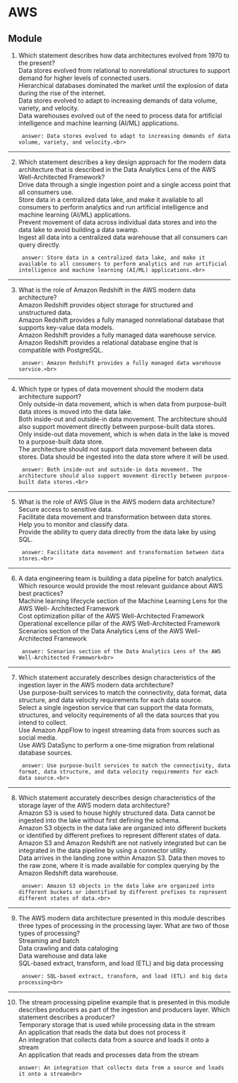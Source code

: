 # AWS
## Module 

1. Which statement describes how data architectures evolved from 1970 to the present?<br>
Data stores evolved from relational to nonrelational structures to support demand
for higher levels of connected users.<br>
Hierarchical databases dominated the market until the explosion of data during
the rise of the internet.<br>
Data stores evolved to adapt to increasing demands of data volume, variety, and
velocity.<br>
Data warehouses evolved out of the need to process data for artificial intelligence
and machine learning (AI/ML) applications.<br>

        answer: Data stores evolved to adapt to increasing demands of data volume, variety, and velocity.<br>
---

2. Which statement describes a key design approach for the modern data architecture
that is described in the Data Analytics Lens of the AWS Well-Architected Framework?<br>
Drive data through a single ingestion point and a single access point that all
consumers use.<br>
Store data in a centralized data lake, and make it available to all consumers to
perform analytics and run artificial intelligence and machine learning (AI/ML)
applications.<br>
Prevent movement of data across individual data stores and into the data lake to
avoid building a data swamp.<br>
Ingest all data into a centralized data warehouse that all consumers can query
directly.<br>

        answer: Store data in a centralized data lake, and make it available to all consumers to perform analytics and run artificial intelligence and machine learning (AI/ML) applications.<br>
---

3. What is the role of Amazon Redshift in the AWS modern data architecture?<br>
Amazon Redshift provides object storage for structured and unstructured data.<br>
Amazon Redshift provides a fully managed nonrelational database that supports
key-value data models.<br>
Amazon Redshift provides a fully managed data warehouse service.<br>
Amazon Redshift provides a relational database engine that is compatible with
PostgreSQL.<br>

        answer: Amazon Redshift provides a fully managed data warehouse service.<br>
---

4. Which type or types of data movement should the modern data architecture support?<br>
Only outside-in data movement, which is when data from purpose-built data
stores is moved into the data lake.<br>
Both inside-out and outside-in data movement. The architecture should also
support movement directly between purpose-built data stores.<br>
Only inside-out data movement, which is when data in the lake is moved to a
purpose-built data store.<br>
The architecture should not support data movement between data stores. Data
should be ingested into the data store where it will be used.<br>

        answer: Both inside-out and outside-in data movement. The architecture should also support movement directly between purpose-built data stores.<br>
---

5. What is the role of AWS Glue in the AWS modern data architecture?<br>
Secure access to sensitive data.<br>
Facilitate data movement and transformation between data stores.<br>
Help you to monitor and classify data.<br>
Provide the ability to query data directly from the data lake by using SQL.<br>

        answer: Facilitate data movement and transformation between data stores.<br>
---

6. A data engineering team is building a data pipeline for batch analytics. Which resource
would provide the most relevant guidance about AWS best practices?<br>
Machine learning lifecycle section of the Machine Learning Lens for the AWS Well-
Architected Framework<br>
Cost optimization pillar of the AWS Well-Architected Framework<br>
Operational excellence pillar of the AWS Well-Architected Framework<br>
Scenarios section of the Data Analytics Lens of the AWS Well-Architected
Framework<br>

        answer: Scenarios section of the Data Analytics Lens of the AWS Well-Architected Framework<br>
---

7. Which statement accurately describes design characteristics of the ingestion layer in
the AWS modern data architecture?<br>
Use purpose-built services to match the connectivity, data format, data structure,
and data velocity requirements for each data source.<br>
Select a single ingestion service that can support the data formats, structures, and
velocity requirements of all the data sources that you intend to collect.<br>
Use Amazon AppFlow to ingest streaming data from sources such as social media.<br>
Use AWS DataSync to perform a one-time migration from relational database
sources.<br>

        answer: Use purpose-built services to match the connectivity, data format, data structure, and data velocity requirements for each data source.<br>
---

8. Which statement accurately describes design characteristics of the storage layer of the
AWS modern data architecture?<br>
Amazon S3 is used to house highly structured data. Data cannot be ingested into
the lake without first defining the schema.<br>
Amazon S3 objects in the data lake are organized into different buckets or
identified by different prefixes to represent different states of data.<br>
Amazon S3 and Amazon Redshift are not natively integrated but can be integrated
in the data pipeline by using a connector utility.<br>
Data arrives in the landing zone within Amazon S3. Data then moves to the raw
zone, where it is made available for complex querying by the Amazon Redshift
data warehouse.<br>

        answer: Amazon S3 objects in the data lake are organized into different buckets or identified by different prefixes to represent different states of data.<br>
---

9. The AWS modern data architecture presented in this module describes three types of
processing in the processing layer. What are two of those types of processing?<br>
Streaming and batch<br>
Data crawling and data cataloging<br>
Data warehouse and data lake<br>
SQL-based extract, transform, and load (ETL) and big data processing<br>

        answer: SQL-based extract, transform, and load (ETL) and big data processing<br>
---

10. The stream processing pipeline example that is presented in this module describes
producers as part of the ingestion and producers layer. Which statement describes a
producer?<br>
Temporary storage that is used while processing data in the stream<br>
An application that reads the data but does not process it<br>
An integration that collects data from a source and loads it onto a stream<br>
An application that reads and processes data from the stream<br>

        answer: An integration that collects data from a source and loads it onto a stream<br>


